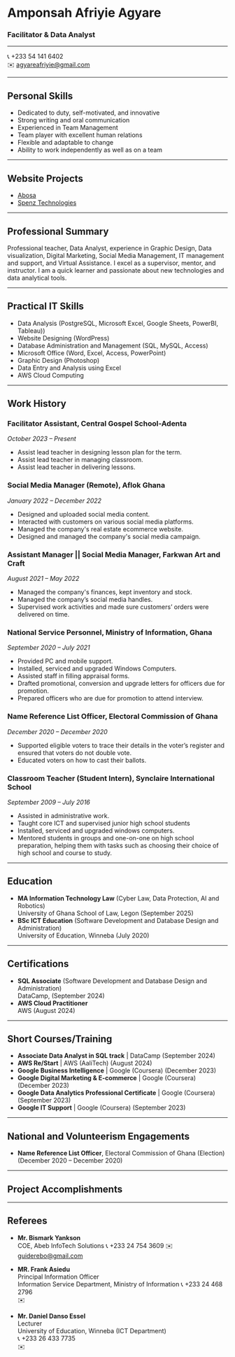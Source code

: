 # Amponsah Afriyie Agyare

### Facilitator & Data Analyst

---

📞 +233 54 141 6402  
✉️ agyareafriyie@gmail.com  

---

## Personal Skills
- Dedicated to duty, self-motivated, and innovative
- Strong writing and oral communication
- Experienced in Team Management
- Team player with excellent human relations
- Flexible and adaptable to change
- Ability to work independently as well as on a team

---

## Website Projects
- [Abosa](https://abosa.org)
- [Spenz Technologies](https://spenztechnologies.com)

---

## Professional Summary
Professional teacher, Data Analyst, experience in Graphic Design, Data visualization, Digital Marketing, Social Media Management, IT management and support, and Virtual Assistance.  I excel as a supervisor, mentor, and instructor. I am a quick learner and passionate about new technologies and data analytical tools.

---

## Practical IT Skills
- Data Analysis (PostgreSQL, Microsoft Excel, Google Sheets, PowerBI, Tableau))
- Website Designing (WordPress)
- Database Administration and Management (SQL, MySQL, Access)
- Microsoft Office (Word, Excel, Access, PowerPoint)
- Graphic Design (Photoshop)
- Data Entry and Analysis using Excel
- AWS Cloud Computing

---

## Work History

### Facilitator Assistant, Central Gospel School-Adenta
_October 2023 – Present_
- Assist lead teacher in designing lesson plan for the term.
- Assist lead teacher in managing classroom.
- Assist lead teacher in delivering lessons.

### Social Media Manager (Remote), Aflok Ghana
_January 2022 – December 2022_
- Designed and uploaded social media content.
- Interacted with customers on various social media platforms.
- Managed the company's real estate ecommerce website.
- Designed and managed the company's social media campaign.

### Assistant Manager || Social Media Manager, Farkwan Art and Craft
_August 2021 – May 2022_
- Managed the company's finances, kept inventory and stock.
- Managed the company’s social media handles.
- Supervised work activities and made sure customers’ orders were delivered on time.

### National Service Personnel, Ministry of Information, Ghana
_September 2020 – July 2021_
- Provided PC and mobile support.
- Installed, serviced and upgraded Windows Computers.
- Assisted staff in filling appraisal forms.
- Drafted promotional, conversion and upgrade letters for officers due for promotion.
- Prepared officers who are due for promotion to attend interview.

### Name Reference List Officer, Electoral Commission of Ghana
_December 2020 – December 2020_
- Supported eligible voters to trace their details in the voter’s register and ensured that voters do not double vote.
- Educated voters on how to cast their ballots.

### Classroom Teacher (Student Intern), Synclaire International School
_September 2009 – July 2016_
- Assisted in administrative work.
- Taught core ICT and supervised junior high school students
- Installed, serviced and upgraded windows computers.
- Mentored students in groups and one-on-one on high school preparation, helping them with tasks such
 as choosing their choice of high school and course to study.

---

## Education
- **MA Information Technology Law** (Cyber Law, Data Protection, AI and Robotics)  
  University of Ghana School of Law, Legon (September 2025)
- **BSc ICT Education** (Software Development and Database Design and Administration)  
  University of Education, Winneba (July 2020)

---

## Certifications
- **SQL Associate** (Software Development and Database Design and Administration)  
  DataCamp, (September 2024)
- **AWS Cloud Practitioner**   
  AWS (August 2024)

---

## Short Courses/Training
- **Associate Data Analyst in SQL track** | DataCamp (September 2024)
- **AWS Re/Start** | AWS (AaliTech) (August 2024)
- **Google Business Intelligence** | Google (Coursera) (December 2023)
- **Google Digital Marketing & E-commerce** | Google (Coursera) (December 2023)
- **Google Data Analytics Professional Certificate** | Google (Coursera) (September 2023)
- **Google IT Support** | Google (Coursera) (September 2023)

---

## National and Volunteerism Engagements
- **Name Reference List Officer**, Electoral Commission of Ghana (Election) (December 2020 – December 2020)

---

## Project Accomplishments


---

## Referees
- **Mr. Bismark Yankson**  
  COE, Abeb InfoTech Solutions
  📞 +233 24 754 3609 
  ✉️ guiderebo@gmail.com
  
- **MR. Frank Asiedu**  
  Principal Information Officer  
  Information Service Department, Ministry of Information
  📞 +233 24 468 2796  
  ✉️ 

- **Mr. Daniel Danso Essel**  
  Lecturer  
  University of Education, Winneba (ICT Department)  
  📞 +233 26 433 7735  
  ✉️ 
